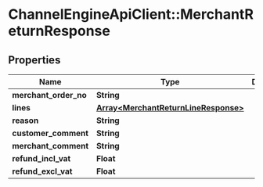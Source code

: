 # ChannelEngineApiClient::MerchantReturnResponse

## Properties
Name | Type | Description | Notes
------------ | ------------- | ------------- | -------------
**merchant_order_no** | **String** |  | [optional] 
**lines** | [**Array&lt;MerchantReturnLineResponse&gt;**](MerchantReturnLineResponse.md) |  | [optional] 
**reason** | **String** |  | [optional] 
**customer_comment** | **String** |  | [optional] 
**merchant_comment** | **String** |  | [optional] 
**refund_incl_vat** | **Float** |  | [optional] 
**refund_excl_vat** | **Float** |  | [optional] 


